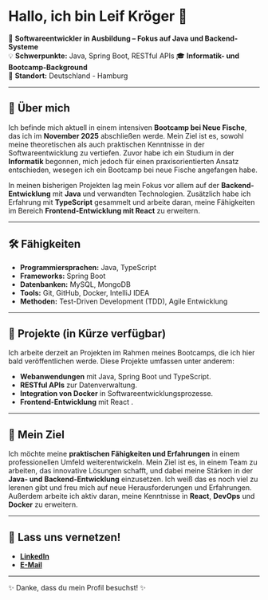 # Hallo, ich bin Leif Kröger 👋

🌱 **Softwareentwickler in Ausbildung – Fokus auf Java und Backend-Systeme**  
💡 **Schwerpunkte:** Java, Spring Boot, RESTful APIs 
🎓 **Informatik- und Bootcamp-Background**  
📍 **Standort:** Deutschland - Hamburg

---

## 🚀 Über mich

Ich befinde mich aktuell in einem intensiven **Bootcamp bei Neue Fische**, das ich im **November 2025** abschließen werde. Mein Ziel ist es, sowohl meine theoretischen als auch praktischen Kenntnisse in der Softwareentwicklung zu vertiefen. Zuvor habe ich ein Studium in der **Informatik** begonnen, mich jedoch für einen praxisorientierten Ansatz entschieden, wesegen ich ein Bootcamp bei neue Fische angefangen habe.

In meinen bisherigen Projekten lag mein Fokus vor allem auf der **Backend-Entwicklung** mit **Java** und verwandten Technologien. Zusätzlich habe ich Erfahrung mit **TypeScript** gesammelt und arbeite daran, meine Fähigkeiten im Bereich **Frontend-Entwicklung mit React** zu erweitern.

---

## 🛠️ Fähigkeiten

- **Programmiersprachen:** Java, TypeScript  
- **Frameworks:** Spring Boot  
- **Datenbanken:** MySQL, MongoDB  
- **Tools:** Git, GitHub, Docker, IntelliJ IDEA  
- **Methoden:** Test-Driven Development (TDD), Agile Entwicklung  

---

## 🌟 Projekte (in Kürze verfügbar)

Ich arbeite derzeit an  Projekten im Rahmen meines Bootcamps, die ich hier bald veröffentlichen werde. Diese Projekte umfassen unter anderem:
- **Webanwendungen** mit Java, Spring Boot und TypeScript.
- **RESTful APIs** zur Datenverwaltung.
- **Integration von Docker** in Softwareentwicklungsprozesse.
- **Frontend-Entwicklung** mit React .


---

## 🌟 Mein Ziel

Ich möchte meine **praktischen Fähigkeiten und Erfahrungen** in einem professionellen Umfeld weiterentwickeln. Mein Ziel ist es, in einem Team zu arbeiten, das innovative Lösungen schafft, und dabei meine Stärken in der **Java- und Backend-Entwicklung** einzusetzen. Ich weiß das es noch viel zu lerenen gibt und freu mich auf neue Herausforderungen und Erfahrungen. Außerdem arbeite ich aktiv daran, meine Kenntnisse in **React**, **DevOps** und **Docker** zu erweitern.

---

## 🤝 Lass uns vernetzen!

- [**LinkedIn**](https://www.linkedin.com/in/leifkroeger)  
- [**E-Mail**](mailto:Leif.kr@outlook.com)  

---

✨ Danke, dass du mein Profil besuchst! ✨
